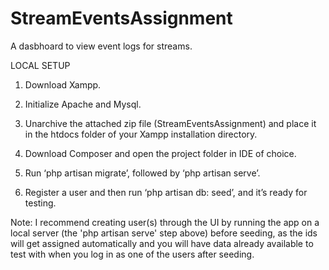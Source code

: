 # StreamEventsAssignment
 A dasbhoard to view event logs for streams.


LOCAL SETUP
1. Download Xampp.

2. Initialize Apache and Mysql.

3. Unarchive the attached zip file (StreamEventsAssignment) and place it in the htdocs folder of your Xampp installation directory.

4. Download Composer and open the project folder in IDE of choice.

5. Run ‘php artisan migrate’, followed by ‘php artisan serve’.

6. Register a user and then run ‘php artisan db: seed’, and it’s ready for testing.

Note: I recommend creating user(s) through the UI by running the app on a local server (the 'php artisan serve' step above) before seeding, as the ids will get assigned automatically and you will have data already available to test with when you log in as one of the users after seeding.

 
